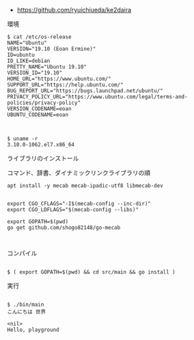 - https://github.com/ryuichiueda/ke2daira

環境

```
$ cat /etc/os-release
NAME="Ubuntu"
VERSION="19.10 (Eoan Ermine)"
ID=ubuntu
ID_LIKE=debian
PRETTY_NAME="Ubuntu 19.10"
VERSION_ID="19.10"
HOME_URL="https://www.ubuntu.com/"
SUPPORT_URL="https://help.ubuntu.com/"
BUG_REPORT_URL="https://bugs.launchpad.net/ubuntu/"
PRIVACY_POLICY_URL="https://www.ubuntu.com/legal/terms-and-policies/privacy-policy"
VERSION_CODENAME=eoan
UBUNTU_CODENAME=eoan



$ uname -r
3.10.0-1062.el7.x86_64
```


ライブラリのインストール

コマンド、辞書、ダイナミックリンクライブラリの順

```
apt install -y mecab mecab-ipadic-utf8 libmecab-dev
```


```

export CGO_CFLAGS="-I$(mecab-config --inc-dir)"
export CGO_LDFLAGS="$(mecab-config --libs)"

export GOPATH=$(pwd)
go get github.com/shogo82148/go-mecab



```


コンパイル

```

$ ( export GOPATH=$(pwd) && cd src/main && go install )

```

実行

```

$ ./bin/main
こんにちは 世界

<nil>
Hello, playground


```
